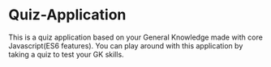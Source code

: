 # Quiz-Application
This is a quiz application based on your General Knowledge made with core Javascript(ES6 features). You can play around with this application by taking a quiz to test your GK skills.
